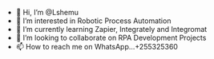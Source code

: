 - 👋 Hi, I’m @Lshemu
- 👀 I’m interested in Robotic Process Automation 
- 🌱 I’m currently learning Zapier, Integrately and Integromat 
- 💞️ I’m looking to collaborate on RPA Development Projects
- 📫 How to reach me on WhatsApp...+255325360

<!---
Lshemu/Lshemu is a ✨ special ✨ repository because its `README.md` (this file) appears on your GitHub profile.
You can click the Preview link to take a look at your changes.
--->
